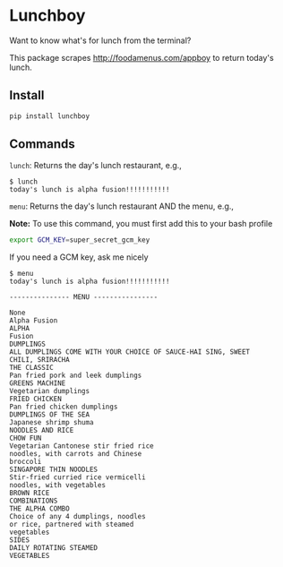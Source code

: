 # Lunchboy

Want to know what's for lunch from the terminal?

This package scrapes http://foodamenus.com/appboy to return today's lunch.

## Install

```bash
pip install lunchboy
```

## Commands
`lunch`: Returns the day's lunch restaurant, e.g.,

```
$ lunch
today's lunch is alpha fusion!!!!!!!!!!!
```

`menu`: Returns the day's lunch restaurant AND the menu, e.g.,

**Note:** To use this command, you must first add this to your bash profile

```bash
export GCM_KEY=super_secret_gcm_key
```

If you need a GCM key, ask me nicely

```
$ menu
today's lunch is alpha fusion!!!!!!!!!!!

--------------- MENU ----------------

None
Alpha Fusion
ALPHA
Fusion
DUMPLINGS
ALL DUMPLINGS COME WITH YOUR CHOICE OF SAUCE-HAI SING, SWEET
CHILI, SRIRACHA
THE CLASSIC
Pan fried pork and leek dumplings
GREENS MACHINE
Vegetarian dumplings
FRIED CHICKEN
Pan fried chicken dumplings
DUMPLINGS OF THE SEA
Japanese shrimp shuma
NOODLES AND RICE
CHOW FUN
Vegetarian Cantonese stir fried rice
noodles, with carrots and Chinese
broccoli
SINGAPORE THIN NOODLES
Stir-fried curried rice vermicelli
noodles, with vegetables
BROWN RICE
COMBINATIONS
THE ALPHA COMBO
Choice of any 4 dumplings, noodles
or rice, partnered with steamed
vegetables
SIDES
DAILY ROTATING STEAMED
VEGETABLES
```
